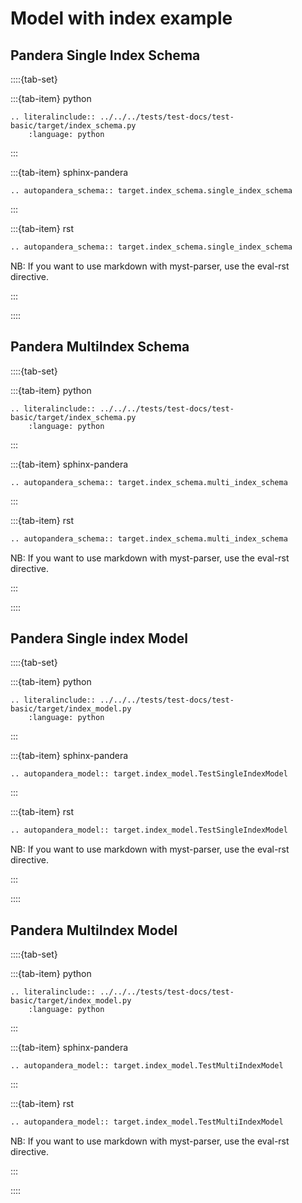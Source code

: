 # Model with index example

## Pandera Single Index Schema

::::{tab-set}

:::{tab-item} python

```{eval-rst}
.. literalinclude:: ../../../tests/test-docs/test-basic/target/index_schema.py
    :language: python
```

:::

:::{tab-item} sphinx-pandera

```{eval-rst}
.. autopandera_schema:: target.index_schema.single_index_schema
```

:::

:::{tab-item} rst

```markdown
.. autopandera_schema:: target.index_schema.single_index_schema
```

NB: If you want to use markdown with myst-parser, use the eval-rst directive.

:::

::::

## Pandera MultiIndex Schema

::::{tab-set}

:::{tab-item} python

```{eval-rst}
.. literalinclude:: ../../../tests/test-docs/test-basic/target/index_schema.py
    :language: python
```

:::

:::{tab-item} sphinx-pandera

```{eval-rst}
.. autopandera_schema:: target.index_schema.multi_index_schema
```

:::

:::{tab-item} rst

```markdown
.. autopandera_schema:: target.index_schema.multi_index_schema
```

NB: If you want to use markdown with myst-parser, use the eval-rst directive.

:::

::::

## Pandera Single index Model

::::{tab-set}

:::{tab-item} python

```{eval-rst}
.. literalinclude:: ../../../tests/test-docs/test-basic/target/index_model.py
    :language: python
```

:::

:::{tab-item} sphinx-pandera

```{eval-rst}
.. autopandera_model:: target.index_model.TestSingleIndexModel
```

:::

:::{tab-item} rst

```markdown
.. autopandera_model:: target.index_model.TestSingleIndexModel
```

NB: If you want to use markdown with myst-parser, use the eval-rst directive.

:::

::::


## Pandera MultiIndex Model

::::{tab-set}

:::{tab-item} python

```{eval-rst}
.. literalinclude:: ../../../tests/test-docs/test-basic/target/index_model.py
    :language: python
```

:::

:::{tab-item} sphinx-pandera

```{eval-rst}
.. autopandera_model:: target.index_model.TestMultiIndexModel
```

:::

:::{tab-item} rst

```markdown
.. autopandera_model:: target.index_model.TestMultiIndexModel
```

NB: If you want to use markdown with myst-parser, use the eval-rst directive.

:::

::::
